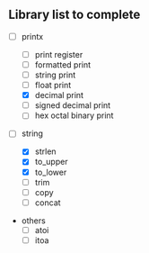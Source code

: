 ## Library list to complete

-   [ ] printx

    -   [ ] print register
    -   [ ] formatted print
    -   [ ] string print
    -   [ ] float print
    -   [x] decimal print
    -   [ ] signed decimal print
    -   [ ] hex octal binary print

-   [ ] string

    -   [x] strlen
    -   [x] to_upper
    -   [x] to_lower
    -   [ ] trim
    -   [ ] copy
    -   [ ] concat

-   others
    -   [ ] atoi
    -   [ ] itoa
